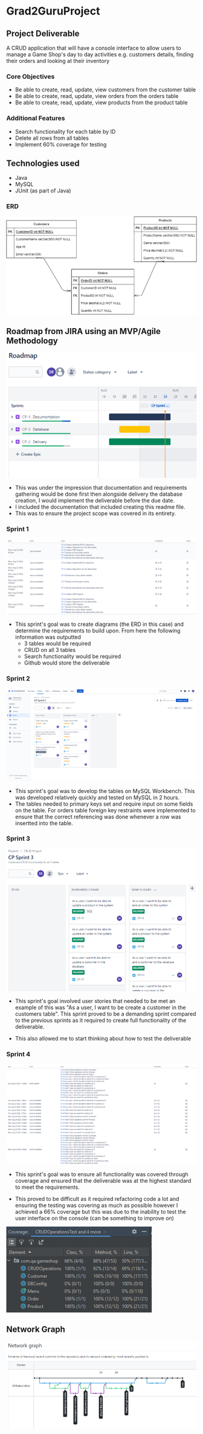# Grad2GuruProject

## Project Deliverable

A CRUD application that will have a console interface to allow users to manage a Game Shop's day to day activities e.g. customers details, finding their orders and looking at their inventory 

### Core Objectives
 - Be able to create, read, update, view customers from the customer table
 - Be able to create, read, update, view orders from the orders table
 - Be able to create, read, update, view products from the product table

### Additional Features
 - Search functionality for each table by ID
 - Delete all rows from all tables
 - Implement 60% coverage for testing

## Technologies used
- Java
- MySQL
- JUnit (as part of Java)

### ERD

![](gitResources/Project%20ERD.png)

 
 ## Roadmap from JIRA using an MVP/Agile Methodology
 
 ![](gitResources/Roadmap.png)
 
 - This was under the impression that documentation and requirements gathering would be done first then alongside delivery the database creation, I would implement the deliverable before the due date.
 - I included the documentation that included creating this readme file.
 - This was to ensure the project scope was covered in its entirety.
 
 ### Sprint 1
 
 ![](gitResources/Sprint1.png)
 
 - This sprint's goal was to create diagrams (the ERD in this case) and determine the requirements to build upon. From here the following information was outputted
   - 3 tables would be required
   - CRUD on all 3 tables
   - Search functionality would be required
   - Github would store the deliverable
 
 ### Sprint 2
 
 ![](gitResources/Sprint2.png)
 
 - This sprint's goal was to develop the tables on MySQL Workbench. This was developed relatively quickly and tested on MySQL in 2 hours. 
 - The tables needed to primary keys set and require input on some fields on the table. For orders table foreign key restraints were implemented to ensure that the correct referencing was done whenever a row was insertted into the table.
 
 ### Sprint 3
 
 ![](gitResources/Sprint%203.png)
 
 - This sprint's goal involved user stories that needed to be met an example of this was "As a user, I want to be create a customer in the customers table". This sprint proved to be a demanding sprint compared to the previous sprints as it required to create full functionality of the deliverable.
 
 - This also allowed me to start thinking about how to test the deliverable
 
 
 ### Sprint 4
 
 ![](gitResources/Sprint4.png)
 
 - This sprint's goal was to ensure all functionality was covered through coverage and ensured that the deliverable was at the highest standard to meet the requirements.
 
 - This proved to be difficult as it required refactoring code a lot and ensuring the testing was covering as much as possible however I achieved a 66% coverage but this was due to the inability to test the user interface on the console (can be something to improve on)
 
 ![](gitResources/CodeCoverage.png)
 
 ## Network Graph
 
 ![](gitResources/NetworkGraph.png)
